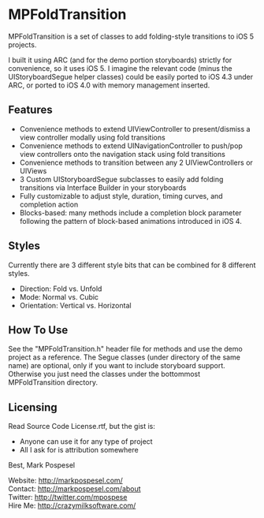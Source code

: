 MPFoldTransition
=====================
MPFoldTransition is a set of classes to add folding-style transitions to iOS 5 projects.

I built it using ARC (and for the demo portion storyboards) strictly for convenience, so it uses iOS 5.  I imagine the relevant code (minus the UIStoryboardSegue helper classes) could be easily ported to iOS 4.3 under ARC, or ported to iOS 4.0 with memory management inserted.

Features
---------
* Convenience methods to extend UIViewController to present/dismiss a view controller modally using fold transitions
* Convenience methods to extend UINavigationController to push/pop view controllers onto the navigation stack using fold transitions
* Convenience methods to transition between any 2 UIViewControllers or UIViews
* 3 Custom UIStoryboardSegue subclasses to easily add folding transitions via Interface Builder in your storyboards
* Fully customizable to adjust style, duration, timing curves, and completion action
* Blocks-based: many methods include a completion block parameter following the pattern of block-based animations introduced in iOS 4.

Styles
---------
Currently there are 3 different style bits that can be combined for 8 different styles.
* Direction: Fold vs. Unfold
* Mode: Normal vs. Cubic
* Orientation: Vertical vs. Horizontal

How To Use
---------
See the "MPFoldTransition.h" header file for methods and use the demo project as a reference.  The Segue classes (under directory of the same name) are optional, only if you want to include storyboard support.  Otherwise you just need the classes under the bottommost MPFoldTransition directory.

Licensing
---------
Read Source Code License.rtf, but the gist is:
* Anyone can use it for any type of project
* All I ask for is attribution somewhere

Best,
Mark Pospesel

Website: http://markpospesel.com/  
Contact: http://markpospesel.com/about  
Twitter: http://twitter.com/mpospese  
Hire Me: http://crazymilksoftware.com/  
